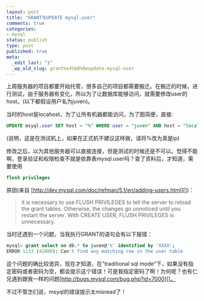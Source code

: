 ```yaml
--- 
layout: post
title: "GRANT与UPDATE mysql.user"
comments: true
categories:
- mysql
status: publish
type: post
published: true
meta: 
  _edit_last: "1"
  _wp_old_slug: grant%e4%b8%8eupdate-mysql-user
---
```


上周服务器的项目都要开始托管，很多自己的项目都需要搬迁。在搬迁的时候，进行测试，由于服务器有变化，所以为了让数据库能够访问，就需要修改user的host。(以下都假设用户名为juven)。

当时的host是locahost，为了让所有机器都能访问，为了图简便，直接:

~~~~ sql
UPDATE msyql.user SET host = "%" WHERE user = "juven" AND host = "localhost"
~~~~

(说明，这是在测试机上，如果在正式机不建议这样做，请将%改为真是ip)

修改之后，以为其他服务器可以直接连接，但是测试的时候还是不可以。觉得不能啊，登录验证和权限检查不就是依靠表mysql.user吗？查了资料后，才知道，需要使用

~~~~ sql
flush privileges
~~~~

原因(来自 [http://dev.mysql.com/doc/refman/5.1/en/adding-users.html][])：

> it is necessary to use FLUSH PRIVILEGES to tell the server to reload
> the grant tables. Otherwise, the changes go unnoticed until you
> restart the server. With CREATE USER, FLUSH PRIVILEGES is unnecessary.

当时还遇到一个问题，当我执行GRANT的语句会有以下报错：

~~~~ sql
mysql> grant select on db.* to juven@'%' identified by 'XXXX';
ERROR 1133 (42000): Can't find any matching row in the user table
~~~~

这个问题的确比较诡异，现在才知道，在"traditional sql
mode"下，如果没有指定密码或者密码为空，都会提示这个错误！可是我指定密码了啊！为何呢？也有仁兄遇到跟我一样的问题[http://bugs.mysql.com/bug.php?id=7000][]。

不过不管怎们说，msyql的错误提示太misread了！

  [http://dev.mysql.com/doc/refman/5.1/en/adding-users.html]: http://dev.mysql.com/doc/refman/5.1/en/adding-users.html
  [http://bugs.mysql.com/bug.php?id=7000]: http://bugs.mysql.com/bug.php?id=7000
